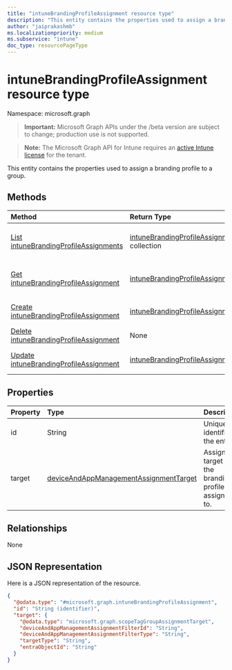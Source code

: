 ```yaml
---
title: "intuneBrandingProfileAssignment resource type"
description: "This entity contains the properties used to assign a branding profile to a group."
author: "jaiprakashmb"
ms.localizationpriority: medium
ms.subservice: "intune"
doc_type: resourcePageType
---
```


# intuneBrandingProfileAssignment resource type

Namespace: microsoft.graph

> **Important:** Microsoft Graph APIs under the /beta version are subject to change; production use is not supported.

> **Note:** The Microsoft Graph API for Intune requires an [active Intune license](https://go.microsoft.com/fwlink/?linkid=839381) for the tenant.

This entity contains the properties used to assign a branding profile to a group.

## Methods
|Method|Return Type|Description|
|:---|:---|:---|
|[List intuneBrandingProfileAssignments](../api/intune-wip-intunebrandingprofileassignment-list.md)|[intuneBrandingProfileAssignment](../resources/intune-wip-intunebrandingprofileassignment.md) collection|List properties and relationships of the [intuneBrandingProfileAssignment](../resources/intune-wip-intunebrandingprofileassignment.md) objects.|
|[Get intuneBrandingProfileAssignment](../api/intune-wip-intunebrandingprofileassignment-get.md)|[intuneBrandingProfileAssignment](../resources/intune-wip-intunebrandingprofileassignment.md)|Read properties and relationships of the [intuneBrandingProfileAssignment](../resources/intune-wip-intunebrandingprofileassignment.md) object.|
|[Create intuneBrandingProfileAssignment](../api/intune-wip-intunebrandingprofileassignment-create.md)|[intuneBrandingProfileAssignment](../resources/intune-wip-intunebrandingprofileassignment.md)|Create a new [intuneBrandingProfileAssignment](../resources/intune-wip-intunebrandingprofileassignment.md) object.|
|[Delete intuneBrandingProfileAssignment](../api/intune-wip-intunebrandingprofileassignment-delete.md)|None|Deletes a [intuneBrandingProfileAssignment](../resources/intune-wip-intunebrandingprofileassignment.md).|
|[Update intuneBrandingProfileAssignment](../api/intune-wip-intunebrandingprofileassignment-update.md)|[intuneBrandingProfileAssignment](../resources/intune-wip-intunebrandingprofileassignment.md)|Update the properties of a [intuneBrandingProfileAssignment](../resources/intune-wip-intunebrandingprofileassignment.md) object.|

## Properties
|Property|Type|Description|
|:---|:---|:---|
|id|String|Unique identifier of the entity.|
|target|[deviceAndAppManagementAssignmentTarget](../resources/intune-shared-deviceandappmanagementassignmenttarget.md)|Assignment target that the branding profile is assigned to.|

## Relationships
None

## JSON Representation
Here is a JSON representation of the resource.
<!-- {
  "blockType": "resource",
  "keyProperty": "id",
  "@odata.type": "microsoft.graph.intuneBrandingProfileAssignment"
}
-->
``` json
{
  "@odata.type": "#microsoft.graph.intuneBrandingProfileAssignment",
  "id": "String (identifier)",
  "target": {
    "@odata.type": "microsoft.graph.scopeTagGroupAssignmentTarget",
    "deviceAndAppManagementAssignmentFilterId": "String",
    "deviceAndAppManagementAssignmentFilterType": "String",
    "targetType": "String",
    "entraObjectId": "String"
  }
}
```

